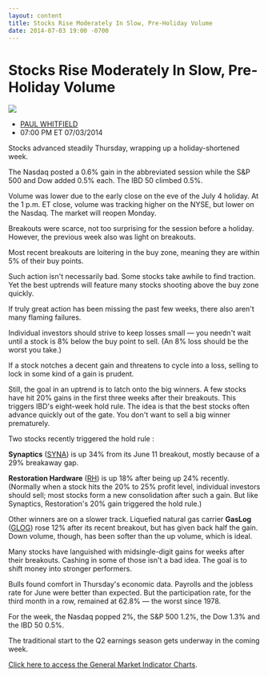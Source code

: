```yaml
---
layout: content
title: Stocks Rise Moderately In Slow, Pre-Holiday Volume
date: 2014-07-03 19:00 -0700
---
```



Stocks Rise Moderately In Slow, Pre-Holiday Volume
===================================================


![](https://www.investors.com/wp-content/uploads/ibd-migrated-images/MPv_140707_635399965887702325.png)

* [PAUL WHITFIELD](https://www.investors.com/author/whitfieldp/ "Posts by PAUL WHITFIELD")
* 07:00 PM ET 07/03/2014




Stocks advanced steadily Thursday, wrapping up a holiday-shortened week.


The Nasdaq posted a 0.6% gain in the abbreviated session while the S&P 500 and Dow added 0.5% each. The IBD 50 climbed 0.5%.


Volume was lower due to the early close on the eve of the July 4 holiday. At the 1 p.m. ET close, volume was tracking higher on the NYSE, but lower on the Nasdaq. The market will reopen Monday.


Breakouts were scarce, not too surprising for the session before a holiday. However, the previous week also was light on breakouts.


Most recent breakouts are loitering in the buy zone, meaning they are within 5% of their buy points.


Such action isn't necessarily bad. Some stocks take awhile to find traction. Yet the best uptrends will feature many stocks shooting above the buy zone quickly.


If truly great action has been missing the past few weeks, there also aren't many flaming failures.


Individual investors should strive to keep losses small — you needn't wait until a stock is 8% below the buy point to sell. (An 8% loss should be the worst you take.)


If a stock notches a decent gain and threatens to cycle into a loss, selling to lock in some kind of a gain is prudent.


Still, the goal in an uptrend is to latch onto the big winners. A few stocks have hit 20% gains in the first three weeks after their breakouts. This triggers IBD's eight-week hold rule. The idea is that the best stocks often advance quickly out of the gate. You don't want to sell a big winner prematurely.


Two stocks recently triggered the hold rule :


**Synaptics** ([SYNA](https://research.investors.com/quote.aspx?symbol=SYNA)) is up 34% from its June 11 breakout, mostly because of a 29% breakaway gap.


**Restoration Hardware** ([RH](https://research.investors.com/quote.aspx?symbol=RH)) is up 18% after being up 24% recently. (Normally when a stock hits the 20% to 25% profit level, individual investors should sell; most stocks form a new consolidation after such a gain. But like Synaptics, Restoration's 20% gain triggered the hold rule.)


Other winners are on a slower track. Liquefied natural gas carrier **GasLog** ([GLOG](https://research.investors.com/quote.aspx?symbol=GLOG)) rose 12% after its recent breakout, but has given back half the gain. Down volume, though, has been softer than the up volume, which is ideal.


Many stocks have languished with midsingle-digit gains for weeks after their breakouts. Cashing in some of those isn't a bad idea. The goal is to shift money into stronger performers.


Bulls found comfort in Thursday's economic data. Payrolls and the jobless rate for June were better than expected. But the participation rate, for the third month in a row, remained at 62.8% — the worst since 1978.


For the week, the Nasdaq popped 2%, the S&P 500 1.2%, the Dow 1.3% and the IBD 50 0.5%.


The traditional start to the Q2 earnings season gets underway in the coming week.


[Click here to access the General Market Indicator Charts](https://www.investors.com/pdf/GMI_070714.pdf).




